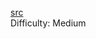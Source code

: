 [src](https://leetcode.com/problems/letter-combinations-of-a-phone-number/)  
Difficulty: Medium  

